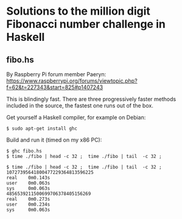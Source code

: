 # Solutions to the million digit Fibonacci number challenge in Haskell

## fibo.hs

By Raspberry Pi forum member Paeryn:
https://www.raspberrypi.org/forums/viewtopic.php?f=62&t=227343&start=825#p1407243

This is blindingly fast. There are three progressively faster methods included in the source, the fastest one runs out of the box.

Get yourself a Haskell compiler, for example on Debian:

    $ sudo apt-get install ghc

Build and run it (timed on my x86 PC):

    $ ghc fibo.hs
    $ time ./fibo | head -c 32 ;  time ./fibo | tail  -c 32 ;

    $ time ./fibo | head -c 32 ;  time ./fibo | tail  -c 32 ;
    10727395641800477229364813596225
    real    0m0.143s
    user    0m0.063s
    sys     0m0.063s
    4856539211500699706378405156269
    real    0m0.273s
    user    0m0.234s
    sys     0m0.063s
